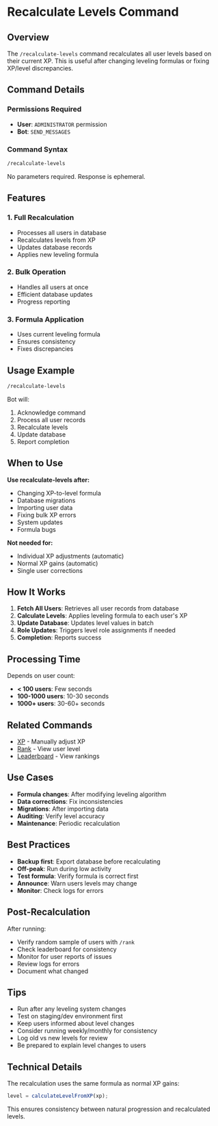 # Recalculate Levels Command

## Overview

The `/recalculate-levels` command recalculates all user levels based on their current XP. This is useful after changing leveling formulas or fixing XP/level discrepancies.

## Command Details

### Permissions Required

- **User**: `ADMINISTRATOR` permission
- **Bot**: `SEND_MESSAGES`

### Command Syntax

```bash
/recalculate-levels
```

No parameters required. Response is ephemeral.

## Features

### 1. **Full Recalculation**

- Processes all users in database
- Recalculates levels from XP
- Updates database records
- Applies new leveling formula

### 2. **Bulk Operation**

- Handles all users at once
- Efficient database updates
- Progress reporting

### 3. **Formula Application**

- Uses current leveling formula
- Ensures consistency
- Fixes discrepancies

## Usage Example

```bash
/recalculate-levels
```

Bot will:

1. Acknowledge command
2. Process all user records
3. Recalculate levels
4. Update database
5. Report completion

## When to Use

**Use recalculate-levels after:**

- Changing XP-to-level formula
- Database migrations
- Importing user data
- Fixing bulk XP errors
- System updates
- Formula bugs

**Not needed for:**

- Individual XP adjustments (automatic)
- Normal XP gains (automatic)
- Single user corrections

## How It Works

1. **Fetch All Users**: Retrieves all user records from database
2. **Calculate Levels**: Applies leveling formula to each user's XP
3. **Update Database**: Updates level values in batch
4. **Role Updates**: Triggers level role assignments if needed
5. **Completion**: Reports success

## Processing Time

Depends on user count:

- **< 100 users**: Few seconds
- **100-1000 users**: 10-30 seconds
- **1000+ users**: 30-60+ seconds

## Related Commands

- [XP](xp.md) - Manually adjust XP
- [Rank](../fun/rank.md) - View user level
- [Leaderboard](../fun/leaderboard.md) - View rankings

## Use Cases

- **Formula changes**: After modifying leveling algorithm
- **Data corrections**: Fix inconsistencies
- **Migrations**: After importing data
- **Auditing**: Verify level accuracy
- **Maintenance**: Periodic recalculation

## Best Practices

- **Backup first**: Export database before recalculating
- **Off-peak**: Run during low activity
- **Test formula**: Verify formula is correct first
- **Announce**: Warn users levels may change
- **Monitor**: Check logs for errors

## Post-Recalculation

After running:

- Verify random sample of users with `/rank`
- Check leaderboard for consistency
- Monitor for user reports of issues
- Review logs for errors
- Document what changed

## Tips

- Run after any leveling system changes
- Test on staging/dev environment first
- Keep users informed about level changes
- Consider running weekly/monthly for consistency
- Log old vs new levels for review
- Be prepared to explain level changes to users

## Technical Details

The recalculation uses the same formula as normal XP gains:

```typescript
level = calculateLevelFromXP(xp);
```

This ensures consistency between natural progression and recalculated levels.

